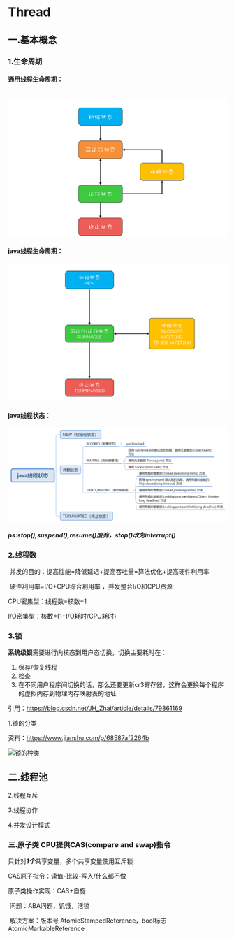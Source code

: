 # Thread

## 一.基本概念

### 1.生命周期

#### 通用线程生命周期：

​	![通用的线程生命周期](pic/通用的线程生命周期.png)



#### java线程生命周期：

![java的线程生命周期](pic/java的线程生命周期.png)

#### java线程状态：

![java线程状态](pic/java线程状态.png)



***ps:stop(),suspend(),resume()废弃，stop()改为interrupt()***

### 2.线程数

​	并发的目的：提高性能=降低延迟+提高吞吐量=算法优化+提高硬件利用率

​	硬件利用率=I/O+CPU综合利用率 ，并发整合I/O和CPU资源

CPU密集型：线程数=核数+1

I/O密集型：核数*(1+I/O耗时/CPU耗时)

### 3.锁

**系统级锁**需要进行内核态到用户态切换，切换主要耗时在：

1. 保存/恢复线程
2. 检查
3. 在不同用户程序间切换的话，那么还要更新cr3寄存器，这样会更换每个程序的虚拟内存到物理内存映射表的地址

引用：https://blog.csdn.net/JH_Zhai/article/details/79861169

1.锁的分类

资料：https://www.jianshu.com/p/68587af2264b

![锁的种类](pic/锁的种类.png)

## 二.线程池



2.线程互斥

3.线程协作

4.并发设计模式

### 三.原子类	CPU提供CAS(compare and swap)指令

只针对***1个***共享变量，多个共享变量使用互斥锁

CAS原子指令：读值-比较-写入/什么都不做

原子类操作实现：CAS+自旋

​	问题：ABA问题，饥饿，活锁

​	解决方案：版本号 AtomicStampedReference，bool标志 AtomicMarkableReference
